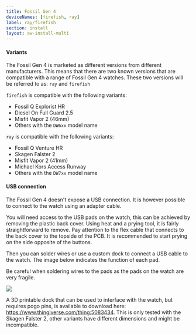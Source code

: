 ```yaml
---
title: Fossil Gen 4
deviceNames: [firefish, ray]
label: ray/firefish
section: install
layout: aw-install-multi
---
```


<div class="callout callout-warning">
    <h4>Variants</h4>
    <p>The Fossil Gen 4 is marketed as different versions from different manufacturers.
    This means that there are two known versions that are compatible with a range of Fossil Gen 4 watches.
    These two versions will be referred to as: <code>ray</code> and <code>firefish</code></p>
    <code>firefish</code> is compatible with the following variants:
    <ul>
        <li>Fossil Q Explorist HR</li>
        <li>Diesel On Full Guard 2.5</li>
        <li>Misfit Vapor 2 (46mm)</li>
        <li>Others with the <code>DW6xx</code> model name</li>
    </ul>
    <code>ray</code> is compatible with the following variants:
    <ul>
        <li>Fossil Q Venture HR</li>
        <li>Skagen Falster 2</li>
        <li>Misfit Vapor 2 (41mm)</li>
        <li>Michael Kors Access Runway</li>
        <li>Others with the <code>DW7xx</code> model name</li>
    </ul>
</div>

<div class="callout callout-info">
    <h4>USB connection</h4>
    <p>The Fossil Gen 4 doesn't expose a USB connection. It is however possible to connect to the watch using an adapter cable.</p>
    <p>You will need access to the USB pads on the watch, this can be achieved by removing the plastic back cover. Using heat and a prying tool, it is fairly straightforward to remove. Pay attention to the flex cable that connects to the back cover to the topside of the PCB. It is recommended to start prying on the side opposite of the buttons.</p>
    <p>Then you can solder wires or use a custom dock to connect a USB cable to the watch. The image below indicates the function of each pad.</p>
    <p>Be careful when soldering wires to the pads as the pads on the watch are very fragile.</p>
    <img src="{{assets}}/img/ray_usb.jpg" class="install-preparation-img">
    <p>A 3D printable dock that can be used to interface with the watch, but requires pogo pins, is available to download here: <a href="https://www.thingiverse.com/thing:5083434">https://www.thingiverse.com/thing:5083434</a>. This is only tested with the Skagen Falster 2, other variants have different dimensions and might be incompatible.</p>
</div>
